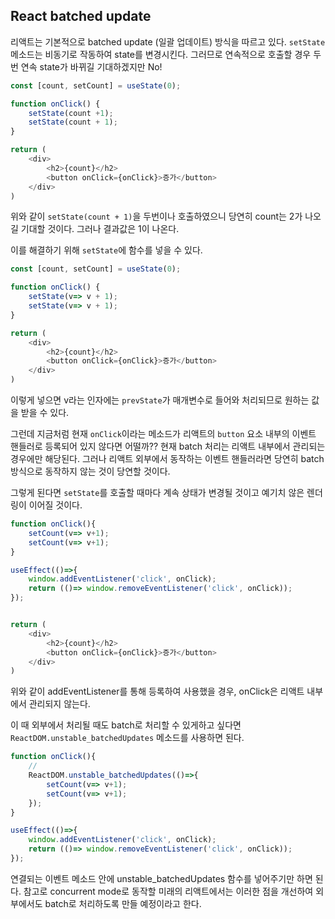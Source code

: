 ## React batched update

리액트는 기본적으로 batched update (일괄 업데이트) 방식을 따르고 있다. 
`setState` 메소드는 비동기로 작동하여 state를 변경시킨다. 그러므로 연속적으로 호출할 경우 두번 연속 state가 바뀌길 기대하겠지만 No!

```js
const [count, setCount] = useState(0);

function onClick() {
    setState(count +1);
    setState(count + 1);
}

return (
    <div>
        <h2>{count}</h2>
        <button onClick={onClick}>증가</button>
    </div>
)

```

위와 같이 `setState(count + 1)`을 두번이나 호출하였으니 당연히 count는 2가 나오길 기대할 것이다.
그러나 결과값은 1이 나온다.

이를 해결하기 위해 `setState`에 함수를 넣을 수 있다.

```js
const [count, setCount] = useState(0);

function onClick() {
    setState(v=> v + 1);
    setState(v=> v + 1);
}

return (
    <div>
        <h2>{count}</h2>
        <button onClick={onClick}>증가</button>
    </div>
)
```

이렇게 넣으면 v라는 인자에는 `prevState`가 매개변수로 들어와 처리되므로 원하는 값을 받을 수 있다.

그런데 지금처럼 현재 `onClick`이라는 메소드가 리액트의 `button` 요소 내부의 이벤트 핸들러로 등록되어 있지 않다면 어떨까??
현재 batch 처리는 리액트 내부에서 관리되는 경우에만 해당된다. 그러나 리액트 외부에서 동작하는 이벤트 핸들러라면 당연히 batch 방식으로 동작하지 않는 것이 당연할 것이다. 

그렇게 된다면 `setState`를 호출할 때마다 계속 상태가 변경될 것이고 예기치 않은 렌더링이 이어질 것이다. 

```js
function onClick(){
    setCount(v=> v+1);
    setCount(v=> v+1);
}

useEffect(()=>{
    window.addEventListener('click', onClick);
    return (()=> window.removeEventListener('click', onClick));
});


return (
    <div>
        <h2>{count}</h2>
        <button onClick={onClick}>증가</button>
    </div>
)
```

위와 같이 addEventListener를 통해 등록하여 사용했을 경우, onClick은 리액트 내부에서 관리되지 않는다.

이 때 외부에서 처리될 때도 batch로 처리할 수 있게하고 싶다면 `ReactDOM.unstable_batchedUpdates` 메소드를 사용하면 된다.


```js
function onClick(){
    // 
    ReactDOM.unstable_batchedUpdates(()=>{
        setCount(v=> v+1);
        setCount(v=> v+1);
    });
}

useEffect(()=>{
    window.addEventListener('click', onClick);
    return (()=> window.removeEventListener('click', onClick));
});
```

연결되는 이벤트 메소드 안에 unstable_batchedUpdates 함수를 넣어주기만 하면 된다.
참고로 concurrent mode로 동작할 미래의 리액트에서는 이러한 점을 개선하여 외부에서도 batch로 처리하도록 만들 예정이라고 한다.

